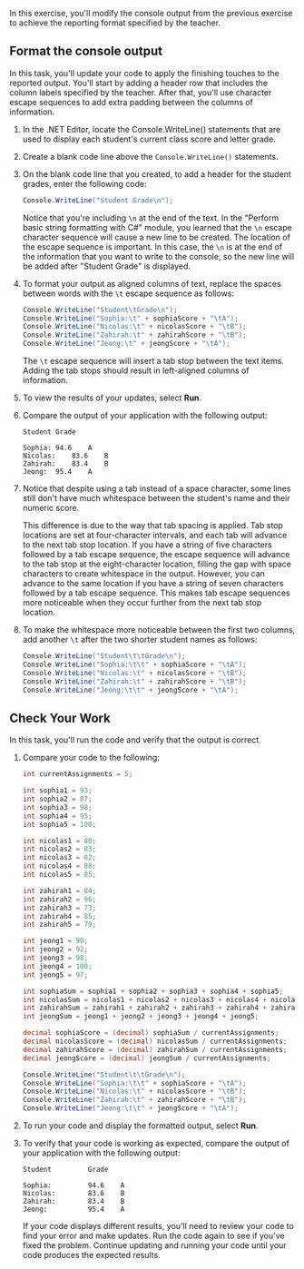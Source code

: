 In this exercise, you'll modify the console output from the previous exercise to achieve the reporting format specified by the teacher.

## Format the console output

In this task, you'll update your code to apply the finishing touches to the reported output. You'll start by adding a header row that includes the column labels specified by the teacher. After that, you'll use character escape sequences to add extra padding between the columns of information.

1. In the .NET Editor, locate the Console.WriteLine() statements that are used to display each student's current class score and letter grade.

1. Create a blank code line above the `Console.WriteLine()` statements.

1. On the blank code line that you created, to add a header for the student grades, enter the following code:

    ```csharp
    Console.WriteLine("Student Grade\n");
    ```

    Notice that you're including `\n` at the end of the text. In the "Perform basic string formatting with C#" module, you learned that the `\n` escape character sequence will cause a new line to be created. The location of the escape sequence is important. In this case, the `\n` is at the end of the information that you want to write to the console, so the new line will be added after "Student Grade" is displayed. 

1. To format your output as aligned columns of text, replace the spaces between words with the `\t` escape sequence as follows:
 
    ```csharp
    Console.WriteLine("Student\tGrade\n");
    Console.WriteLine("Sophia:\t" + sophiaScore + "\tA");
    Console.WriteLine("Nicolas:\t" + nicolasScore + "\tB");
    Console.WriteLine("Zahirah:\t" + zahirahScore + "\tB");
    Console.WriteLine("Jeong:\t" + jeongScore + "\tA");
    ```

    The `\t` escape sequence will insert a tab stop between the text items. Adding the tab stops should result in left-aligned columns of information.

1. To view the results of your updates, select **Run**.

1. Compare the output of your application with the following output:

    ```
    Student	Grade

    Sophia: 94.6    A
    Nicolas:    83.6    B
    Zahirah:    83.4    B
    Jeong:  95.4    A
    ```

1. Notice that despite using a tab instead of a space character, some lines still don't have much whitespace between the student's name and their numeric score.

    This difference is due to the way that tab spacing is applied. Tab stop locations are set at four-character intervals, and each tab will advance to the next tab stop location. If you have a string of five characters followed by a tab escape sequence, the escape sequence will advance to the tab stop at the eight-character location, filling the gap with space characters to create whitespace in the output. However, you can advance to the same location if you have a string of seven characters followed by a tab escape sequence. This makes tab escape sequences more noticeable when they occur further from the next tab stop location. 

1. To make the whitespace more noticeable between the first two columns, add another `\t` after the two shorter student names as follows:

    ```csharp
    Console.WriteLine("Student\t\tGrade\n");
    Console.WriteLine("Sophia:\t\t" + sophiaScore + "\tA");
    Console.WriteLine("Nicolas:\t" + nicolasScore + "\tB");
    Console.WriteLine("Zahirah:\t" + zahirahScore + "\tB");
    Console.WriteLine("Jeong:\t\t" + jeongScore + "\tA");
    ```

## Check Your Work

In this task, you'll run the code and verify that the output is correct.

1. Compare your code to the following:

    ```csharp
    int currentAssignments = 5;

    int sophia1 = 93;
    int sophia2 = 87;
    int sophia3 = 98;
    int sophia4 = 95;
    int sophia5 = 100;

    int nicolas1 = 80;
    int nicolas2 = 83;
    int nicolas3 = 82;
    int nicolas4 = 88;
    int nicolas5 = 85;

    int zahirah1 = 84;
    int zahirah2 = 96;
    int zahirah3 = 73;
    int zahirah4 = 85;
    int zahirah5 = 79;

    int jeong1 = 90;
    int jeong2 = 92;
    int jeong3 = 98;
    int jeong4 = 100;
    int jeong5 = 97;

    int sophiaSum = sophia1 + sophia2 + sophia3 + sophia4 + sophia5;
    int nicolasSum = nicolas1 + nicolas2 + nicolas3 + nicolas4 + nicolas5;
    int zahirahSum = zahirah1 + zahirah2 + zahirah3 + zahirah4 + zahirah5;
    int jeongSum = jeong1 + jeong2 + jeong3 + jeong4 + jeong5;

    decimal sophiaScore = (decimal) sophiaSum / currentAssignments;
    decimal nicolasScore = (decimal) nicolasSum / currentAssignments;
    decimal zahirahScore = (decimal) zahirahSum / currentAssignments;
    decimal jeongScore = (decimal) jeongSum / currentAssignments;

    Console.WriteLine("Student\t\tGrade\n");
    Console.WriteLine("Sophia:\t\t" + sophiaScore + "\tA");
    Console.WriteLine("Nicolas:\t" + nicolasScore + "\tB");
    Console.WriteLine("Zahirah:\t" + zahirahScore + "\tB");
    Console.WriteLine("Jeong:\t\t" + jeongScore + "\tA");
    ```

1. To run your code and display the formatted output, select **Run**.

1. To verify that your code is working as expected, compare the output of your application with the following output:

    ```Output
    Student         Grade

    Sophia:         94.6    A
    Nicolas:        83.6    B
    Zahirah:        83.4    B
    Jeong:          95.4    A
    ```

    If your code displays different results, you'll need to review your code to find your error and make updates. Run the code again to see if you've fixed the problem. Continue updating and running your code until your code produces the expected results.
    